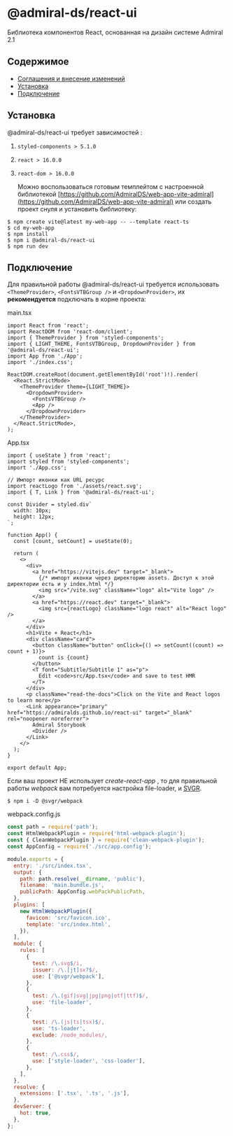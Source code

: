# @admiral-ds/react-ui

Библиотека компонентов React, основанная на дизайн системе Admiral 2.1

## Содержимое

- [Соглашения и внесение изменений](CONTRIBUTING.md)
- [Установка](#Установка)
- [Подключение](#Подключение)

## Установка

@admiral-ds/react-ui требует зависимостей :

1. `styled-components > 5.1.0`
2. `react > 16.0.0`
3. `react-dom > 16.0.0`

   Можно воспользоваться готовым темплейтом с настроенной библиотекой [https://github.com/AdmiralDS/web-app-vite-admiral](https://github.com/AdmiralDS/web-app-vite-admiral)
   или создать проект снуля и установить библиотеку:

```shell
$ npm create vite@latest my-web-app -- --template react-ts
$ cd my-web-app
$ npm install
$ npm i @admiral-ds/react-ui
$ npm run dev
```

## Подключение

Для правильной работы @admiral-ds/react-ui требуется использовать `<ThemeProvider>`, `<FontsVTBGroup />` и `<DropdownProvider>`, их **рекомендуется** подключать в корне проекта:

main.tsx

```tsx
import React from 'react';
import ReactDOM from 'react-dom/client';
import { ThemeProvider } from 'styled-components';
import { LIGHT_THEME, FontsVTBGroup, DropdownProvider } from '@admiral-ds/react-ui';
import App from './App';
import './index.css';

ReactDOM.createRoot(document.getElementById('root')!).render(
  <React.StrictMode>
    <ThemeProvider theme={LIGHT_THEME}>
      <DropdownProvider>
        <FontsVTBGroup />
        <App />
      </DropdownProvider>
    </ThemeProvider>
  </React.StrictMode>,
);
```

App.tsx

```tsx
import { useState } from 'react';
import styled from 'styled-components';
import './App.css';

// Импорт иконки как URL ресурс
import reactLogo from './assets/react.svg';
import { T, Link } from '@admiral-ds/react-ui';

const Divider = styled.div`
  width: 10px;
  height: 12px;
`;

function App() {
  const [count, setCount] = useState(0);

  return (
    <>
      <div>
        <a href="https://vitejs.dev" target="_blank">
          {/* импорт иконки через директорию assets. Доступ к этой директории есть и у index.html */}
          <img src="/vite.svg" className="logo" alt="Vite logo" />
        </a>
        <a href="https://react.dev" target="_blank">
          <img src={reactLogo} className="logo react" alt="React logo" />
        </a>
      </div>
      <h1>Vite + React</h1>
      <div className="card">
        <button className="button" onClick={() => setCount((count) => count + 1)}>
          count is {count}
        </button>
        <T font="Subtitle/Subtitle 1" as="p">
          Edit <code>src/App.tsx</code> and save to test HMR
        </T>
      </div>
      <p className="read-the-docs">Click on the Vite and React logos to learn more</p>
      <Link appearance="primary" href="https://admiralds.github.io/react-ui" target="_blank" rel="noopener noreferrer">
        Admiral Storybook
        <Divider />
      </Link>
    </>
  );
}

export default App;
```

Если ваш проект НЕ использует _create-react-app_ , то для правильной работы _webpack_ вам потребуется настройка file-loader,
и [SVGR](https://github.com/gregberge/svgr/tree/main/packages/webpack).

```shell
$ npm i -D @svgr/webpack
```

webpack.config.js

```js
const path = require('path');
const HtmlWebpackPlugin = require('html-webpack-plugin');
const { CleanWebpackPlugin } = require('clean-webpack-plugin');
const AppConfig = require('./src/app.config');

module.exports = {
  entry: './src/index.tsx',
  output: {
    path: path.resolve(__dirname, 'public'),
    filename: 'main.bundle.js',
    publicPath: AppConfig.webPackPublicPath,
  },
  plugins: [
    new HtmlWebpackPlugin({
      favicon: 'src/favicon.ico',
      template: 'src/index.html',
    }),
  ],
  module: {
    rules: [
      {
        test: /\.svg$/i,
        issuer: /\.[jt]sx?$/,
        use: ['@svgr/webpack'],
      },
      {
        test: /\.(gif|svg|jpg|png|otf|ttf)$/,
        use: 'file-loader',
      },
      {
        test: /\.(js|ts|tsx)$/,
        use: 'ts-loader',
        exclude: /node_modules/,
      },
      {
        test: /\.css$/,
        use: ['style-loader', 'css-loader'],
      },
    ],
  },
  resolve: {
    extensions: ['.tsx', '.ts', '.js'],
  },
  devServer: {
    hot: true,
  },
};
```
